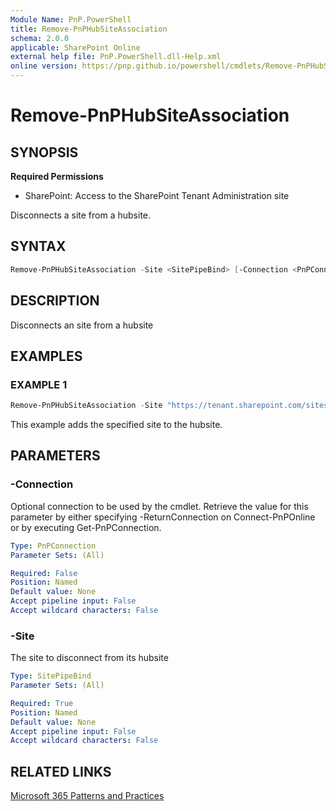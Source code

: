```yaml
---
Module Name: PnP.PowerShell
title: Remove-PnPHubSiteAssociation
schema: 2.0.0
applicable: SharePoint Online
external help file: PnP.PowerShell.dll-Help.xml
online version: https://pnp.github.io/powershell/cmdlets/Remove-PnPHubSiteAssociation.html
---
```

 
# Remove-PnPHubSiteAssociation

## SYNOPSIS

**Required Permissions**

* SharePoint: Access to the SharePoint Tenant Administration site

Disconnects a site from a hubsite.

## SYNTAX

```powershell
Remove-PnPHubSiteAssociation -Site <SitePipeBind> [-Connection <PnPConnection>] [<CommonParameters>]
```

## DESCRIPTION
Disconnects an site from a hubsite

## EXAMPLES

### EXAMPLE 1
```powershell
Remove-PnPHubSiteAssociation -Site "https://tenant.sharepoint.com/sites/mysite"
```

This example adds the specified site to the hubsite.

## PARAMETERS

### -Connection
Optional connection to be used by the cmdlet. Retrieve the value for this parameter by either specifying -ReturnConnection on Connect-PnPOnline or by executing Get-PnPConnection.

```yaml
Type: PnPConnection
Parameter Sets: (All)

Required: False
Position: Named
Default value: None
Accept pipeline input: False
Accept wildcard characters: False
```

### -Site
The site to disconnect from its hubsite

```yaml
Type: SitePipeBind
Parameter Sets: (All)

Required: True
Position: Named
Default value: None
Accept pipeline input: False
Accept wildcard characters: False
```

## RELATED LINKS

[Microsoft 365 Patterns and Practices](https://aka.ms/m365pnp)

